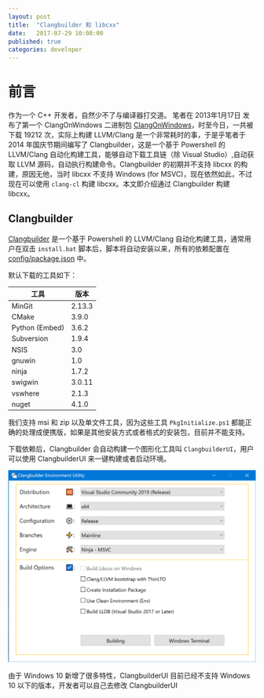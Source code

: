 ```yaml
---
layout: post
title:  "Clangbuilder 和 libcxx"
date:   2017-07-29 10:00:00
published: true
categories: developer
---
```


# 前言

作为一个 C++ 开发者，自然少不了与编译器打交道。
笔者在 2013年1月17日 发布了第一个 ClangOnWindows 二进制包 [ClangOnWindows](https://sourceforge.net/projects/clangonwin/)，时至今日，一共被下载 19212 次，实际上构建 LLVM/Clang 是一个非常耗时的事，于是乎笔者于 2014 年国庆节期间编写了 Clangbuilder，这是一个基于 Powershell 的 LLVM/Clang 自动化构建工具，能够自动下载工具链（除 Visual Studio）,自动获取 LLVM 源码，自动执行构建命令。Clangbuilder 的初期并不支持 libcxx 的构建，原因无他，当时 libcxx 不支持 Windows (for MSVC)，现在依然如此，不过现在可以使用 `clang-cl` 构建 libcxx。本文即介绍通过 Clangbuilder 构建 libcxx。


## Clangbuilder

[Clangbuilder](https://github.com/fstudio/clangbuilder) 是一个基于 Powershell 的 LLVM/Clang 自动化构建工具，通常用户在双击 `install.bat` 脚本后，脚本将自动安装以来，所有的依赖配置在 [config/package.json](https://github.com/fstudio/clangbuilder/blob/master/config/packages.json) 中。

默认下载的工具如下：

|工具|版本|
|---|---|
|MinGit|2.13.3|
|CMake|3.9.0|
|Python (Embed)|3.6.2|
|Subversion|1.9.4|
|NSIS|3.0|
|gnuwin|1.0|
|ninja|1.7.2|
|swigwin|3.0.11|
|vswhere|2.1.3|
|nuget|4.1.0|

我们支持 msi 和 zip 以及单文件工具，因为这些工具 `PkgInitialize.ps1` 都能正确的处理成便携版，如果是其他安装方式或者格式的安装包，目前并不能支持。

下载依赖后，Clangbuilder 会自动构建一个图形化工具叫 `ClangbuilderUI`，用户可以使用 ClangbuilderUI 来一键构建或者启动环境。

![CangbuilderUI](https://github.com/fstudio/clangbuilder/raw/master/docs/images/cbui.png)


由于 Windows 10 新增了很多特性，ClangbuilderUI 目前已经不支持 Windows 10 以下的版本，开发者可以自己去修改 ClangbuilderUI
